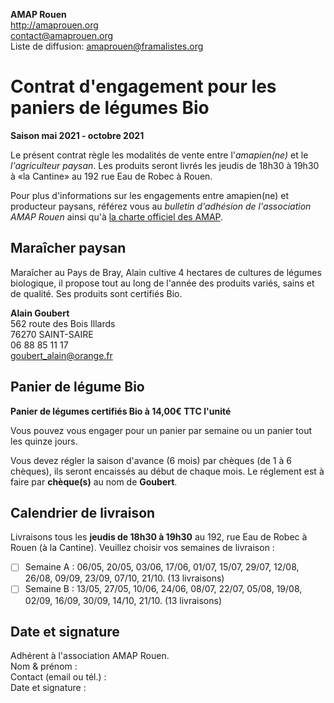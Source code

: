 **AMAP Rouen**  
http://amaprouen.org  
contact@amaprouen.org  
Liste de diffusion: amaprouen@framalistes.org

# Contrat d'engagement pour les paniers de légumes Bio
**Saison mai 2021 - octobre 2021**

Le présent contrat règle les modalités de vente entre l'*amapien(ne)* et le *l'agriculteur paysan*. Les produits seront livrés les jeudis de 18h30 à 19h30 à «la Cantine» au 192 rue Eau de Robec à Rouen.

Pour plus d'informations sur les engagements entre amapien(ne) et producteur paysans, référez vous au *bulletin d'adhésion de l'association AMAP Rouen* ainsi qu'à [la charte officiel des AMAP](http://miramap.org/IMG/pdf/charte_des_amap_mars_2014-2.pdf).

## Maraîcher paysan

Maraîcher au Pays de Bray, Alain cultive 4 hectares de cultures de légumes biologique, il propose tout au long de l'année des produits variés, sains et de qualité. Ses produits sont certifiés Bio.

**Alain Goubert**  
562 route des Bois Illards  
76270 SAINT-SAIRE  
06 88 85 11 17  
goubert_alain@orange.fr

## Panier de légume Bio
**Panier de légumes certifiés Bio à 14,00€ TTC l'unité**

Vous pouvez vous engager pour un panier par semaine ou un panier tout les quinze jours.

Vous devez régler la saison d'avance (6 mois) par chèques (de 1 à 6 chèques), ils seront encaissés au début de chaque mois. Le réglement est à faire par **chèque(s)** au nom de **Goubert**.

## Calendrier de livraison
Livraisons tous les **jeudis de 18h30 à 19h30** au 192, rue Eau de Robec à Rouen (à la Cantine). Veuillez choisir vos semaines de livraison :

 - [ ] Semaine A : 06/05, 20/05, 03/06, 17/06, 01/07, 15/07, 29/07, 12/08, 26/08, 09/09, 23/09, 07/10, 21/10. (13 livraisons)
 - [ ] Semaine B : 13/05, 27/05, 10/06, 24/06, 08/07, 22/07, 05/08, 19/08, 02/09, 16/09, 30/09, 14/10, 21/10. (13 livraisons)

## Date et signature
Adhérent à l'association AMAP Rouen.  
Nom & prénom :  
Contact (email ou tél.) :  
Date et signature :
